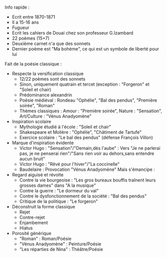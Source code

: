 Info rapide : 
- Ecrit entre 1870-1871
- Il a 15-16 ans
- Fugueur
- Ecrit les cahiers de Douai chez son professeur G.Izambard
- 22 poèmes (15+7)
- Deuxième carnet n'a que des sonnets
- Dernier poème est "Ma bohème", ce qui est un symbole de liberté pour lui

Fait de la poésie classique :
- Respecte la versification classique
	- 12/22 poèmes sont des sonnets
	- Sinon, uniquement quatrain et tercet (exception : "Forgeron" et "Soleil et chair)
	- Prédominance alexandrin
	- Poésie médiéval : Rondeau "Ophélie", "Bal des pendus", "Première soirée", "Roman"
	- Thèmes classiques : Amour : "Première soirée", Nature : "Sensation", Art/Culture : "Vénus Anadyomène"
- Inspiration scolaire
	- Mythologie étudié à l'école : "Soleil et chair"
	- Shakespeare et Molière : "Ophélie", "Châtiment de Tartufe"
	- Exercice scolaire : "Le bal des pendus" (défense François Villon)
- Marque d'inspiration évidente
	- Victor Hugo : "Sensation"/"Demain,dès l'aube" : Vers "Je ne parlerai pas, je ne penserai rien"/"Sans rien voir au dehors,sans entendre aucun bruit"
	- Victor Hugo : "Rêvé pour l'hiver"/"La coccinelle"
	- Baudelaire : Provocation "Vénus Anadyomène"
Mais s'émancipe : 
- Regard aiguisé et révolte
	- Contre la vie bourgeoise : "Les gros bureaux bouffis traînent leurs grosses dames" dans "A la musique"
	- Contre la guerre : "Le dormeur du val"
	- Contre le dysfonctionnement de la société : "Bal des pendus"
	- Critique de la politique : "Le forgeron"
- Déconstruit la forme classique
	- Rejet
	- Contre-rejet
	- Enjambement
	- Hiatus
- Porosité générique
	- "Roman" : Roman/Poésie
	- "Vénus Anadyomène" : Peinture/Poésie
	- "Les réparties de Nina" : Théâtre/Poésie
	
